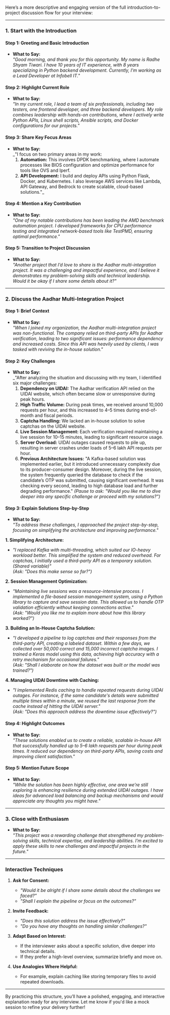 Here’s a more descriptive and engaging version of the full introduction-to-project discussion flow for your interview:

---

### **1. Start with the Introduction**
#### **Step 1: Greeting and Basic Introduction**
- **What to Say:**  
  _"Good morning, and thank you for this opportunity. My name is Radhe Shyam Tiwari. I have 10 years of IT experience, with 8 years specializing in Python backend development. Currently, I’m working as a Lead Developer at Infobell IT."_  

#### **Step 2: Highlight Current Role**
- **What to Say:**  
  _"In my current role, I lead a team of six professionals, including two testers, one frontend developer, and three backend developers. My role combines leadership with hands-on contributions, where I actively write Python APIs, Linux shell scripts, Ansible scripts, and Docker configurations for our projects."_  

#### **Step 3: Share Key Focus Areas**
- **What to Say:**  
  _"I focus on two primary areas in my work:  
   1. **Automation:** This involves DPDK benchmarking, where I automate processes like BIOS configuration and optimize performance for tools like OVS and Iperf.  
   2. **API Development:** I build and deploy APIs using Python Flask, Docker, and Kubernetes. I also leverage AWS services like Lambda, API Gateway, and Bedrock to create scalable, cloud-based solutions."_  

#### **Step 4: Mention a Key Contribution**
- **What to Say:**  
  _"One of my notable contributions has been leading the AMD benchmark automation project. I developed frameworks for CPU performance testing and integrated network-based tools like TestPMD, ensuring optimal performance."_  

#### **Step 5: Transition to Project Discussion**
- **What to Say:**  
  _"Another project that I’d love to share is the Aadhar multi-integration project. It was a challenging and impactful experience, and I believe it demonstrates my problem-solving skills and technical leadership. Would it be okay if I share some details about it?"_

---

### **2. Discuss the Aadhar Multi-Integration Project**
#### **Step 1: Brief Context**
- **What to Say:**  
  _"When I joined my organization, the Aadhar multi-integration project was non-functional. The company relied on third-party APIs for Aadhar verification, leading to two significant issues: performance dependency and increased costs. Since this API was heavily used by clients, I was tasked with reviving the in-house solution."_  

#### **Step 2: Key Challenges**
- **What to Say:**  
  _"After analyzing the situation and discussing with my team, I identified six major challenges:  
   1. **Dependency on UIDAI:** The Aadhar verification API relied on the UIDAI website, which often became slow or unresponsive during peak hours.  
   2. **High Traffic Volume:** During peak times, we received around 10,000 requests per hour, and this increased to 4–5 times during end-of-month and fiscal periods.  
   3. **Captcha Handling:** We lacked an in-house solution to solve captchas on the UIDAI website.  
   4. **Live Session Management:** Each verification required maintaining a live session for 10–15 minutes, leading to significant resource usage.  
   5. **Server Overload:** UIDAI outages caused requests to pile up, resulting in server crashes under loads of 5–6 lakh API requests per hour.  
   6. **Previous Architecture Issues:** "A Kafka-based solution was implemented earlier, but it introduced unnecessary complexity due to its producer-consumer design. Moreover, during the live session, the system frequently queried the database to check if the candidate’s OTP was submitted, causing significant overhead. It was checking every second, leading to high database load and further degrading performance."
  _(Pause to ask: "Would you like me to dive deeper into any specific challenge or proceed with my solutions?")_

#### **Step 3: Explain Solutions Step-by-Step**
- **What to Say:**  
  _"To address these challenges, I approached the project step-by-step, focusing on simplifying the architecture and improving performance."_  

**1. Simplifying Architecture:**  
- _"I replaced Kafka with multi-threading, which suited our IO-heavy workload better. This simplified the system and reduced overhead. For captchas, I initially used a third-party API as a temporary solution. (Shared variable)"_  
_(Ask: "Does this make sense so far?")_

**2. Session Management Optimization:**  
- _"Maintaining live sessions was a resource-intensive process. I implemented a file-based session management system, using a Python library to capture and save session data. This allowed us to handle OTP validation efficiently without keeping connections active."_  
_(Ask: "Would you like me to explain more about how this library worked?")_

**3. Building an In-House Captcha Solution:**  
- _"I developed a pipeline to log captchas and their responses from the third-party API, creating a labeled dataset. Within a few days, we collected over 50,000 correct and 15,000 incorrect captcha images. I trained a Keras model using this data, achieving high accuracy with a retry mechanism for occasional failures."_  
_(Ask: "Shall I elaborate on how the dataset was built or the model was trained?")_

**4. Managing UIDAI Downtime with Caching:**  
- _"I implemented Redis caching to handle repeated requests during UIDAI outages. For instance, if the same candidate's details were submitted multiple times within a minute, we reused the last response from the cache instead of hitting the UIDAI server."_  
_(Ask: "Does this approach address the downtime issue effectively?")_

#### **Step 4: Highlight Outcomes**
- **What to Say:**  
  _"These solutions enabled us to create a reliable, scalable in-house API that successfully handled up to 5–6 lakh requests per hour during peak times. It reduced our dependency on third-party APIs, saving costs and improving client satisfaction."_  

#### **Step 5: Mention Future Scope**
- **What to Say:**  
  _"While the solution has been highly effective, one area we’re still exploring is enhancing resilience during extended UIDAI outages. I have ideas for advanced load balancing and backup mechanisms and would appreciate any thoughts you might have."_  

---

### **3. Close with Enthusiasm**
- **What to Say:**  
  _"This project was a rewarding challenge that strengthened my problem-solving skills, technical expertise, and leadership abilities. I’m excited to apply these skills to new challenges and impactful projects in the future."_  

---

### **Interactive Techniques**
1. **Ask for Consent:**  
   - _"Would it be alright if I share some details about the challenges we faced?"_
   - _"Shall I explain the pipeline or focus on the outcomes?"_

2. **Invite Feedback:**  
   - _"Does this solution address the issue effectively?"_  
   - _"Do you have any thoughts on handling similar challenges?"_

3. **Adapt Based on Interest:**  
   - If the interviewer asks about a specific solution, dive deeper into technical details.  
   - If they prefer a high-level overview, summarize briefly and move on.

4. **Use Analogies Where Helpful:**  
   - For example, explain caching like storing temporary files to avoid repeated downloads.

---

By practicing this structure, you’ll have a polished, engaging, and interactive explanation ready for any interview. Let me know if you'd like a mock session to refine your delivery further!